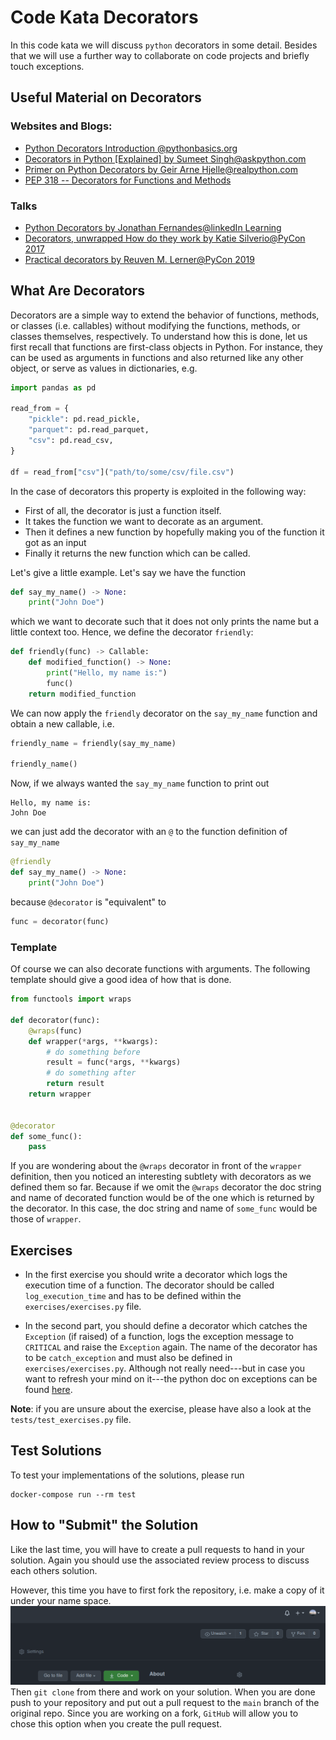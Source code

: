# Code Kata Decorators

In this code kata we will discuss `python` decorators in some detail. Besides that we will
use a further way to collaborate on code projects and briefly touch exceptions.

## Useful Material on Decorators

### Websites and Blogs:
* [Python Decorators Introduction @pythonbasics.org](https://pythonbasics.org/decorators/)
* [Decorators in Python [Explained] by Sumeet Singh@askpython.com](https://www.askpython.com/python/examples/decorators-in-python)
* [Primer on Python Decorators by Geir Arne Hjelle@realpython.com](https://realpython.com/primer-on-python-decorators/)
* [PEP 318 -- Decorators for Functions and Methods](https://www.python.org/dev/peps/pep-0318/)

### Talks
* [Python Decorators by Jonathan Fernandes@linkedIn Learning](https://www.linkedin.com/learning/python-decorators)
* [Decorators, unwrapped How do they work by Katie Silverio@PyCon 2017](https://youtu.be/UBSyD1RkOX0)
* [Practical decorators by Reuven M. Lerner@PyCon 2019](https://youtu.be/MjHpMCIvwsY)

## What Are Decorators

Decorators are a simple way to extend the behavior of functions, methods, or classes (i.e. callables) without modifying the functions, methods, or classes themselves, respectively. To understand how this is done, let us first recall that functions are first-class objects in Python. For instance, they can be used as arguments in functions
and also returned like any other object, or serve as values in dictionaries, e.g.
```python
import pandas as pd

read_from = {
    "pickle": pd.read_pickle,
    "parquet": pd.read_parquet,
    "csv": pd.read_csv,
}

df = read_from["csv"]("path/to/some/csv/file.csv")
```

In the case of decorators this property is exploited in the following way:
* First of all, the decorator is just a function itself.
* It takes the function we want to decorate as an argument.
* Then it defines a new function by hopefully making you of the function it got as an input
* Finally it returns the new function which can be called.

Let's give a little example. Let's say we have the function
```python
def say_my_name() -> None:
    print("John Doe")
```
which we want to decorate such that it does not only prints the name but a little context too. Hence, we define the decorator `friendly`:
```python
def friendly(func) -> Callable:
    def modified_function() -> None:
        print("Hello, my name is:")
        func()
    return modified_function
```
We can now apply the `friendly` decorator on the `say_my_name` function and obtain a new callable, i.e.
```python
friendly_name = friendly(say_my_name)

friendly_name()
```
Now, if we always wanted the `say_my_name` function to print out
```
Hello, my name is:
John Doe
```
we can just add the decorator with an `@` to the function definition of `say_my_name`
```python
@friendly
def say_my_name() -> None:
    print("John Doe")
```
because `@decorator` is "equivalent" to
```python
func = decorator(func)
```

### Template

Of course we can also decorate functions with arguments. The following template should give a good idea of how that is done.
```python
from functools import wraps

def decorator(func):
    @wraps(func)
    def wrapper(*args, **kwargs):
        # do something before
        result = func(*args, **kwargs)
        # do something after
        return result
    return wrapper


@decorator
def some_func():
    pass
```
If you are wondering about the `@wraps` decorator in front of the `wrapper` definition, then you noticed an interesting subtlety with decorators as we defined them so far. Because if we omit the `@wraps` decorator the doc string and name of decorated function would be of the one which is returned by the decorator. In this case, the doc string and name of `some_func` would be those of `wrapper`.

## Exercises

* In the first exercise you should write a decorator which logs the execution time of a function. The decorator should be called `log_execution_time` and has to be defined within the `exercises/exercises.py` file. 

* In the second part, you should define a decorator which catches the `Exception` (if raised) of a function, logs the exception message to `CRITICAL` and raise the `Exception` again. The name of the decorator has to be `catch_exception` and must also be defined in `exercises/exercises.py`. Although not really need---but in case you want to refresh your mind on it---the python doc on exceptions can be found [here](https://docs.python.org/3/library/exceptions.html#).

**Note**: if you are unsure about the exercise, please have also a look at the `tests/test_exercises.py` file.

## Test Solutions

To test your implementations of the solutions, please run
```
docker-compose run --rm test
```

## How to "Submit" the Solution

Like the last time, you will have to create a pull requests to hand in your solution. Again you should use the associated review process to discuss each others solution.

However, this time you have to first fork the repository, i.e. make a copy of it under your name space.
![Pic on fork button](pics/fork_me.png)
Then `git clone` from there and work on your solution. When you are done push to your repository and put out a pull request to the `main` branch of the original repo. Since you are working on a fork, `GitHub` will allow you to chose this option when you create the pull request.
